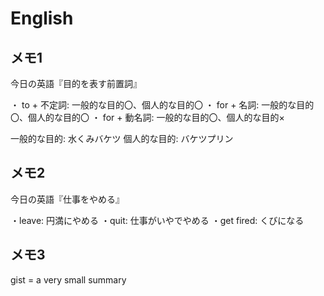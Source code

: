 # English

## メモ1

今日の英語『目的を表す前置詞』

・ to + 不定詞: 一般的な目的〇、個人的な目的〇
・ for + 名詞: 一般的な目的〇、個人的な目的〇
・ for + 動名詞: 一般的な目的〇、個人的な目的×

一般的な目的: 水くみバケツ
個人的な目的: バケツプリン


## メモ2

今日の英語『仕事をやめる』

・leave: 円満にやめる
・quit: 仕事がいやでやめる
・get fired: くびになる

## メモ3

gist = a very small summary


## 